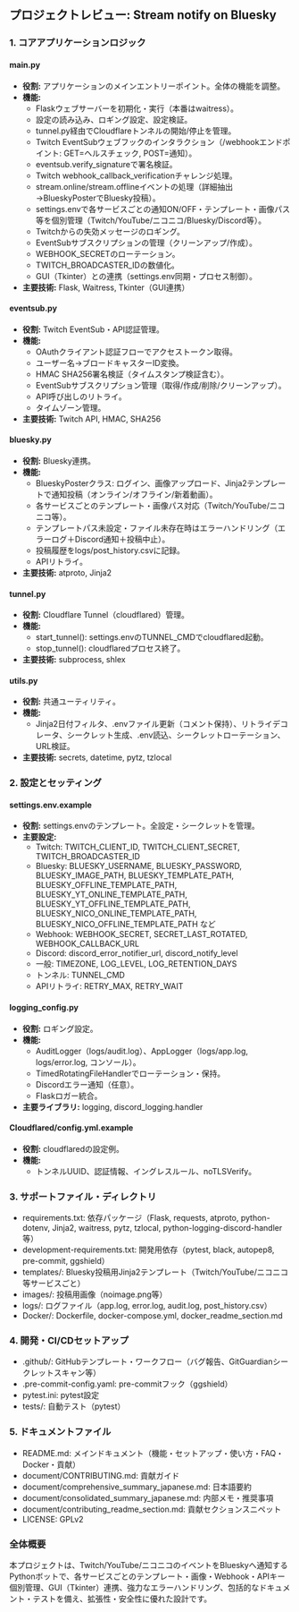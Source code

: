 ## プロジェクトレビュー: Stream notify on Bluesky

### 1. コアアプリケーションロジック

#### main.py
- **役割:** アプリケーションのメインエントリーポイント。全体の機能を調整。
- **機能:**
    - Flaskウェブサーバーを初期化・実行（本番はwaitress）。
    - 設定の読み込み、ロギング設定、設定検証。
    - tunnel.py経由でCloudflareトンネルの開始/停止を管理。
    - Twitch EventSubウェブフックのインタラクション（/webhookエンドポイント: GET=ヘルスチェック, POST=通知）。
    - eventsub.verify_signatureで署名検証。
    - Twitch webhook_callback_verificationチャレンジ処理。
    - stream.online/stream.offlineイベントの処理（詳細抽出→BlueskyPosterでBluesky投稿）。
    - settings.envで各サービスごとの通知ON/OFF・テンプレート・画像パス等を個別管理（Twitch/YouTube/ニコニコ/Bluesky/Discord等）。
    - Twitchからの失効メッセージのロギング。
    - EventSubサブスクリプションの管理（クリーンアップ/作成）。
    - WEBHOOK_SECRETのローテーション。
    - TWITCH_BROADCASTER_IDの数値化。
    - GUI（Tkinter）との連携（settings.env同期・プロセス制御）。
- **主要技術:** Flask, Waitress, Tkinter（GUI連携）

#### eventsub.py
- **役割:** Twitch EventSub・API認証管理。
- **機能:**
    - OAuthクライアント認証フローでアクセストークン取得。
    - ユーザー名→ブロードキャスターID変換。
    - HMAC SHA256署名検証（タイムスタンプ検証含む）。
    - EventSubサブスクリプション管理（取得/作成/削除/クリーンアップ）。
    - API呼び出しのリトライ。
    - タイムゾーン管理。
- **主要技術:** Twitch API, HMAC, SHA256

#### bluesky.py
- **役割:** Bluesky連携。
- **機能:**
    - BlueskyPosterクラス: ログイン、画像アップロード、Jinja2テンプレートで通知投稿（オンライン/オフライン/新着動画）。
    - 各サービスごとのテンプレート・画像パス対応（Twitch/YouTube/ニコニコ等）。
    - テンプレートパス未設定・ファイル未存在時はエラーハンドリング（エラーログ＋Discord通知＋投稿中止）。
    - 投稿履歴をlogs/post_history.csvに記録。
    - APIリトライ。
- **主要技術:** atproto, Jinja2

#### tunnel.py
- **役割:** Cloudflare Tunnel（cloudflared）管理。
- **機能:**
    - start_tunnel(): settings.envのTUNNEL_CMDでcloudflared起動。
    - stop_tunnel(): cloudflaredプロセス終了。
- **主要技術:** subprocess, shlex

#### utils.py
- **役割:** 共通ユーティリティ。
- **機能:**
    - Jinja2日付フィルタ、.envファイル更新（コメント保持）、リトライデコレータ、シークレット生成、.env読込、シークレットローテーション、URL検証。
- **主要技術:** secrets, datetime, pytz, tzlocal

### 2. 設定とセッティング

#### settings.env.example
- **役割:** settings.envのテンプレート。全設定・シークレットを管理。
- **主要設定:**
    - Twitch: TWITCH_CLIENT_ID, TWITCH_CLIENT_SECRET, TWITCH_BROADCASTER_ID
    - Bluesky: BLUESKY_USERNAME, BLUESKY_PASSWORD, BLUESKY_IMAGE_PATH, BLUESKY_TEMPLATE_PATH, BLUESKY_OFFLINE_TEMPLATE_PATH, BLUESKY_YT_ONLINE_TEMPLATE_PATH, BLUESKY_YT_OFFLINE_TEMPLATE_PATH, BLUESKY_NICO_ONLINE_TEMPLATE_PATH, BLUESKY_NICO_OFFLINE_TEMPLATE_PATH など
    - Webhook: WEBHOOK_SECRET, SECRET_LAST_ROTATED, WEBHOOK_CALLBACK_URL
    - Discord: discord_error_notifier_url, discord_notify_level
    - 一般: TIMEZONE, LOG_LEVEL, LOG_RETENTION_DAYS
    - トンネル: TUNNEL_CMD
    - APIリトライ: RETRY_MAX, RETRY_WAIT

#### logging_config.py
- **役割:** ロギング設定。
- **機能:**
    - AuditLogger（logs/audit.log）、AppLogger（logs/app.log, logs/error.log, コンソール）。
    - TimedRotatingFileHandlerでローテーション・保持。
    - Discordエラー通知（任意）。
    - Flaskロガー統合。
- **主要ライブラリ:** logging, discord_logging.handler

#### Cloudflared/config.yml.example
- **役割:** cloudflaredの設定例。
- **機能:**
    - トンネルUUID、認証情報、イングレスルール、noTLSVerify。

### 3. サポートファイル・ディレクトリ

- requirements.txt: 依存パッケージ（Flask, requests, atproto, python-dotenv, Jinja2, waitress, pytz, tzlocal, python-logging-discord-handler等）
- development-requirements.txt: 開発用依存（pytest, black, autopep8, pre-commit, ggshield）
- templates/: Bluesky投稿用Jinja2テンプレート（Twitch/YouTube/ニコニコ等サービスごと）
- images/: 投稿用画像（noimage.png等）
- logs/: ログファイル（app.log, error.log, audit.log, post_history.csv）
- Docker/: Dockerfile, docker-compose.yml, docker_readme_section.md

### 4. 開発・CI/CDセットアップ

- .github/: GitHubテンプレート・ワークフロー（バグ報告、GitGuardianシークレットスキャン等）
- .pre-commit-config.yaml: pre-commitフック（ggshield）
- pytest.ini: pytest設定
- tests/: 自動テスト（pytest）

### 5. ドキュメントファイル

- README.md: メインドキュメント（機能・セットアップ・使い方・FAQ・Docker・貢献）
- document/CONTRIBUTING.md: 貢献ガイド
- document/comprehensive_summary_japanese.md: 日本語要約
- document/consolidated_summary_japanese.md: 内部メモ・推奨事項
- document/contributing_readme_section.md: 貢献セクションスニペット
- LICENSE: GPLv2

### 全体概要

本プロジェクトは、Twitch/YouTube/ニコニコのイベントをBlueskyへ通知するPythonボットで、各サービスごとのテンプレート・画像・Webhook・APIキー個別管理、GUI（Tkinter）連携、強力なエラーハンドリング、包括的なドキュメント・テストを備え、拡張性・安全性に優れた設計です。
